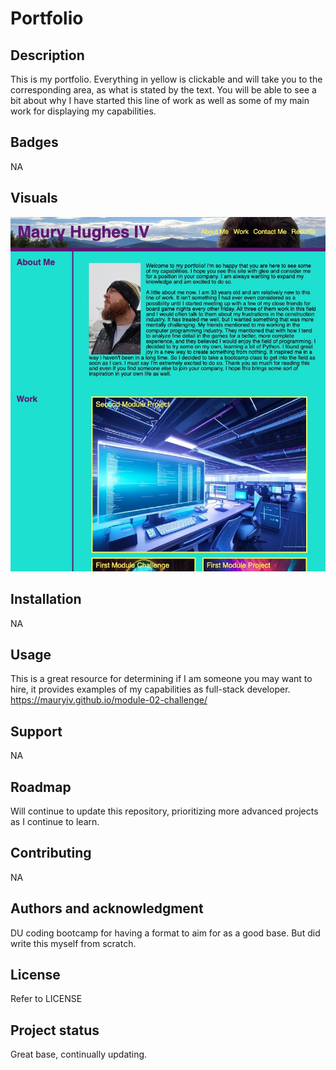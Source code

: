 # Portfolio

## Description
This is my portfolio. Everything in yellow is clickable and will take you to the corresponding area, as what is stated by the text. You will be able to see a bit about why I have started this line of work as well as some of my main work for displaying my capabilities.

## Badges
NA

## Visuals
![Alt text](C238D789-07DB-45D4-8A25-BF828C51D98E.jpeg)

## Installation
NA

## Usage
This is a great resource for determining if I am someone you may want to hire, it provides examples of my capabilities as full-stack developer. https://mauryiv.github.io/module-02-challenge/

## Support
NA

## Roadmap
Will continue to update this repository, prioritizing more advanced projects as I continue to learn.

## Contributing
NA

## Authors and acknowledgment
DU coding bootcamp for having a format to aim for as a good base. But did write this myself from scratch.

## License
Refer to LICENSE

## Project status
Great base, continually updating.
